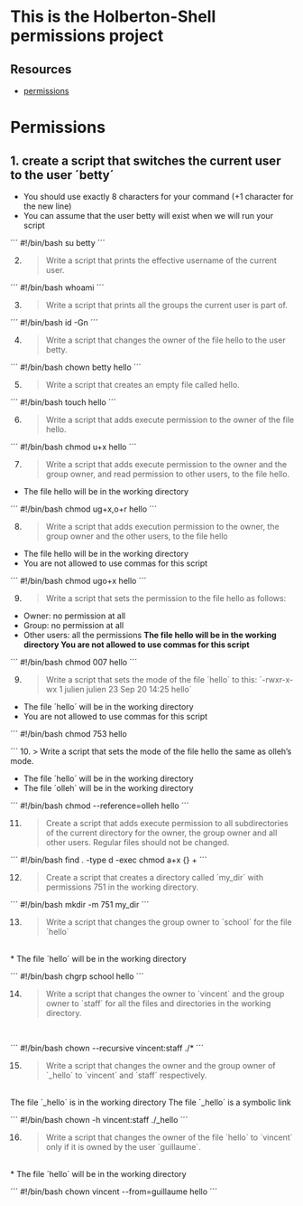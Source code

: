 # This is the Holberton-Shell permissions project
## Resources
* [permissions](https://linuxcommand.org/lc3_lts0090.php)

# Permissions
## 1. create a script that switches the current user to the user ´betty´
* You should use exactly 8 characters for your command (+1 character for the new line)
* You can assume that the user betty will exist when we will run your script

´´´
#!/bin/bash
su betty
´´´

2. > Write a script that prints the effective username of the current user.

´´´
#!/bin/bash
whoami
´´´

3. > Write a script that prints all the groups the current user is part of.

´´´
#!/bin/bash
id -Gn
´´´

4. > Write a script that changes the owner of the file hello to the user betty.

´´´
#!/bin/bash
chown betty hello 
´´´

5. > Write a script that creates an empty file called hello.

´´´
#!/bin/bash
touch hello 
´´´

6. > Write a script that adds execute permission to the owner of the file hello.

´´´
#!/bin/bash
chmod u+x hello
´´´

7. > Write a script that adds execute permission to the owner and the group owner, and read permission to other users, to the file hello.
* The file hello will be in the working directory

´´´
#!/bin/bash
chmod ug+x,o+r hello
´´´

8. > Write a script that adds execution permission to the owner, the group owner and the other users, to the file hello
* The file hello will be in the working directory
* You are not allowed to use commas for this script

´´´
#!/bin/bash
chmod ugo+x hello 
´´´

9. > Write a script that sets the permission to the file hello as follows:
* Owner: no permission at all
* Group: no permission at all
* Other users: all the permissions
**The file hello will be in the working directory You are not allowed to use commas for this script**

´´´
#!/bin/bash
chmod 007 hello 
´´´

9. > Write a script that sets the mode of the file ´hello´ to this:
´-rwxr-x-wx 1 julien julien 23 Sep 20 14:25 hello´
* The file ´hello´ will be in the working directory
* You are not allowed to use commas for this script

´´´
#!/bin/bash
chmod 753 hello

´´´
10. > Write a script that sets the mode of the file hello the same as olleh’s mode.
<br />
* The file ´hello´ will be in the working directory
* The file ´olleh´ will be in the working directory

´´´
#!/bin/bash
chmod --reference=olleh hello 
´´´

11. > Create a script that adds execute permission to all subdirectories of the current directory for the owner, the group owner and all other users. Regular files should not be changed.

´´´
#!/bin/bash
find . -type d -exec chmod a+x {} +
´´´

12. > Create a script that creates a directory called ´my_dir´ with permissions 751 in the working directory.

´´´
#!/bin/bash
mkdir -m 751 my_dir
´´´

13. > Write a script that changes the group owner to ´school´ for the file ´hello´
<br />
* The file ´hello´ will be in the working directory

´´´
#!/bin/bash
chgrp school hello
´´´

14. > Write a script that changes the owner to ´vincent´ and the group owner to ´staff´ for all the files and directories in the working directory.
<br />

´´´
#!/bin/bash
chown --recursive vincent:staff ./*
´´´

15. > Write a script that changes the owner and the group owner of ´_hello´ to ´vincent´ and ´staff´ respectively.
<br />
The file ´_hello´ is in the working directory
The file ´_hello´ is a symbolic link

´´´
#!/bin/bash
chown -h vincent:staff ./_hello
´´´
<br />

16. > Write a script that changes the owner of the file ´hello´ to ´vincent´ only if it is owned by the user ´guillaume´.
<br />
* The file ´hello´ will be in the working directory

´´´
#!/bin/bash
chown vincent --from=guillaume hello
´´´
